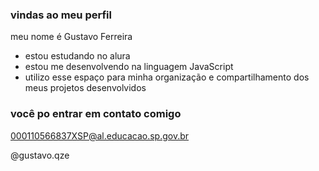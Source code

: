###  vindas ao meu perfil

meu nome é Gustavo Ferreira 

- estou estudando no alura
- estou me desenvolvendo na linguagem JavaScript
- utilizo esse espaço para minha organização e compartilhamento dos meus projetos desenvolvidos

### você po entrar em contato comigo 

000110566837XSP@al.educacao.sp.gov.br

@gustavo.qze
